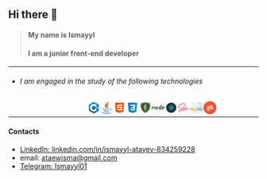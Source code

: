 ## Hi there 👋 
> #### My name is Ismayyl
> #### I am a junior front-end developer
---
* ###### I am engaged in the study of the following technologies

>>>> <img align="left" alt="VS Code" width="26px" src="./src/icon/icons8-c++-48.png">
<img align="left" alt="VS Code" width="26px" src="./src/icon/java.png">
<img align="left" alt="VS Code" width="26px" src="./src/icon/html.svg">
<img align="left" alt="VS Code" width="26px" src="./src/icon/css.svg">
<img align="left" alt="VS Code" width="26px" src="./src/icon/mongo.svg">
<img align="left" alt="VS Code" width="26px" src="./src/icon/nodejs.svg">
<img align="left" alt="VS Code" width="26px" src="./src/icon/react.svg">
<img align="left" alt="VS Code" width="26px" src="./src/icon/sass.svg">
<img align="left" alt="VS Code" width="26px" src="./src/icon/mysql.png">  
<img align="left" alt="VS Code" width="26px" src="./src/icon/git.png">
<br />

---
#### Contacts
*  [LinkedIn: linkedin.com/in/ismayyl-atayev-834259228](https://www.linkedin.com/in/ismayyl-atayev-834259228/)
*  email: ataewisma@gmail.com
*  [Telegram: Ismayyl01](https://t.me/Ismayyl01)
